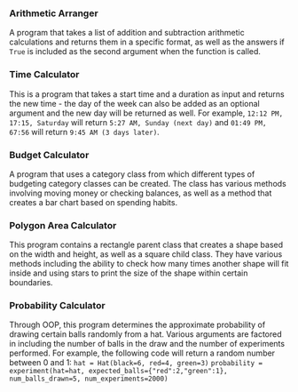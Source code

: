 ### Arithmetic Arranger
A program that takes a list of addition and subtraction arithmetic calculations and returns them in a specific format, as well as the answers if `True` 
is included as the second argument when the function is called.

### Time Calculator
This is a program that takes a start time and a duration as input and returns the new time - the day of the week can also be added as an optional argument
and the new day will be returned as well. For example, `12:12 PM, 17:15, Saturday` will return `5:27 AM, Sunday (next day)` and `01:49 PM, 67:56` will return `9:45 AM (3 days later)`.

### Budget Calculator
A program that uses a category class from which different types of budgeting category classes can be created. The class has various methods involving moving money or checking balances, as well as a method that creates a bar chart based on spending habits.

### Polygon Area Calculator
This program contains a rectangle parent class that creates a shape based on the width and height, as well as a square child class. They have various methods including the ability to check how many times another shape will fit inside and using stars to print the size of the shape within certain boundaries.

### Probability Calculator
Through OOP, this program determines the approximate probability of drawing certain balls randomly from a hat. Various arguments are factored in including 
the number of balls in the draw and the number of experiments performed. For example, the following code will return a random number between 0 and 1:
`hat = Hat(black=6, red=4, green=3)`
`probability = experiment(hat=hat,
                    expected_balls={"red":2,"green":1},  
                    num_balls_drawn=5,
                    num_experiments=2000)`
